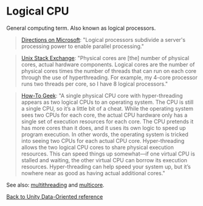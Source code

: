 # Logical CPU

General computing term. Also known as logical processors.

> [Directions on Microsoft](https://www.directionsonmicrosoft.com/licensing/30-licensing/3420-sql-server-2012-adopts-per-core-licensing-model.html): "Logical processors subdivide a server's processing power to enable parallel processing." 

> [Unix Stack Exchange](https://unix.stackexchange.com/questions/88283/so-what-are-logical-cpu-cores-as-opposed-to-physical-cpu-cores): "Physical cores are [the] number of physical cores, actual hardware components. Logical cores are the number of physical cores times the number of threads that can run on each core through the use of hyperthreading. For example, my 4-core processor runs two threads per core, so I have 8 logical processors." 

> [How-To Geek](https://www.howtogeek.com/194756/cpu-basics-multiple-cpus-cores-and-hyper-threading-explained/): "A single physical CPU core with hyper-threading appears as two logical CPUs to an operating system. The CPU is still a single CPU, so it’s a little bit of a cheat. While the operating system sees two CPUs for each core, the actual CPU hardware only has a single set of execution resources for each core. The CPU pretends it has more cores than it does, and it uses its own logic to speed up program execution. In other words, the operating system is tricked into seeing two CPUs for each actual CPU core. Hyper-threading allows the two logical CPU cores to share physical execution resources. This can speed things up somewhat—if one virtual CPU is stalled and waiting, the other virtual CPU can borrow its execution resources. Hyper-threading can help speed your system up, but it’s nowhere near as good as having actual additional cores."

See also: [multithreading](https://docs.unity3d.com/Manual/JobSystemMultithreading.html) and [multicore](multicore.md).

[Back to Unity Data-Oriented reference](reference.md)